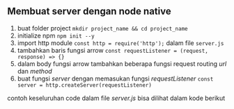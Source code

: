 ## Membuat server dengan node native
1. buat folder project `mkdir project_name && cd project_name`
2. initialize npm `npm init --y`
3. import http module `const http = require('http');` dalam file `server.js`
4. tambahkan baris fungsi arrow `const requestListener = (request, response) => {}`
5. dalam body fungsi arrow tambahkan beberapa fungsi request routing _url_ dan _method_
6. buat fungsi _server_ dengan memasukan fungsi _requestListener_ `const server = http.createServer(requestListener)`

contoh keseluruhan code dalam file _server.js_ bisa dilihat dalam kode berikut
```js

```